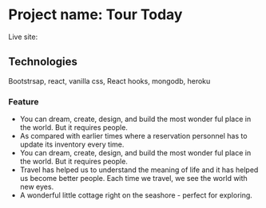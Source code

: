 # Project name: Tour Today

Live site: 

## Technologies

Bootstrsap, react, vanilla css, React hooks, mongodb, heroku

### Feature

- You can dream, create, design, and build the most wonder ful place in the world. But it requires people.
- As compared with earlier times where a reservation personnel has to update its inventory every time.
- You can dream, create, design, and build the most wonder ful place in the world. But it requires people.
- Travel has helped us to understand the meaning of life and it has helped us become better people. Each time we travel, we see the world with new eyes.
- A wonderful little cottage right on the seashore - perfect for exploring.
